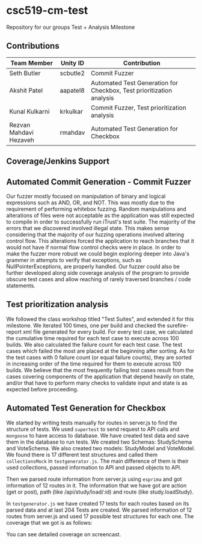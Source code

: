 # csc519-cm-test

Repository for our groups Test + Analysis Milestone

## Contributions

| Team Member   | Unity ID | Contribution   
| ------------- | ----------- | ------------ 
| Seth Butler      | scbutle2 |   Commit Fuzzer      
| Akshit Patel     | aapatel8 |   Automated Test Generation for Checkbox, Test prioritization analysis
| Kunal Kulkarni | krkulkar |    Commit Fuzzer, Test prioritization analysis
| Rezvan Mahdavi Hezaveh  |  rmahdav |   Automated Test Generation for Checkbox

## Coverage/Jenkins Support

## Automated Commit Generation - Commit Fuzzer
Our fuzzer mostly focused on manipulation of binary and logical expressions such as AND, OR, and NOT. This was mostly due to the requirement of performing whitebox fuzzing. Random manipulations and alterations of files were not acceptable as the application was still expected to compile in order to successfully run iTrust's test suite. The majority of the errors that we discovered involved illegal state. This makes sense considering that the majority of our fuzzing operations involved altering control flow. This alterations forced the application to reach branches that it would not have if normal flow control checks were in place. In order to make the fuzzer more robust we could begin exploring deeper into Java's grammer in attempts to verify that exceptions, such as NullPointerExceptions, are properly handled. Our fuzzer could also be further developed along side coverage analysis of the program to provide obscure test cases and allow reaching of rarely traversed branches / code statements.

## Test prioritization analysis
We followed the class workshop titled "Test Suites", and extended it for this milestone. We iterated 100 times, one per build and checked the surefire-report xml file generated for every build. For every test case, we calculated the cumulative time required for each test case to execute across 100 builds. We also calculated the failure count for each test case. The test cases which failed the most are placed at the beginning after sorting. As for the test cases with 0 failure count (or equal failure counts), they are sorted in increasing order of the time required for them to execute across 100 builds. We believe that the most frequently failing test cases result from the cases covering components of the application that depend heavily on state, and/or that have to perform many checks to validate input and state is as expected before proceeding.

## Automated Test Generation for Checkbox

We started by writing tests manually for routes in server.js to find the structure of tests. We used `supertest` to send request to API calls and `mongoose` to have access to database. We have created test data and save them in the database to run tests. We created two Schemas: StudySchema and VoteSchema. We also created two models: StudyModel and VoteModel. We found there is 17 different test structures and called them `collectionsMock` in `testgenerator.js`. The main difference of them is their used collections, passed information to API and passed objects to API.

Then we parsed route information from server.js using `esprima` and got information of 12 routes in it. The information that we have got are action (get or post), path (like /api/study/load/:id) and route (like study.loadStudy).

In `testgenerator.js` we have created 17 tests for each routes based on its parsed data and at last 204 Tests are created. We parsed information of 12 routes from server.js and used 17 possible test structures for each one. The coverage that we got is as follows:

You can see detailed coverage on screencast.

